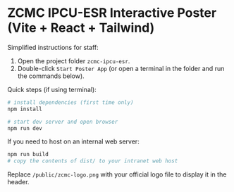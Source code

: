 # ZCMC IPCU-ESR Interactive Poster (Vite + React + Tailwind)

Simplified instructions for staff:

1. Open the project folder `zcmc-ipcu-esr`.
2. Double-click `Start Poster App` (or open a terminal in the folder and run the commands below).

Quick steps (if using terminal):

```bash
# install dependencies (first time only)
npm install

# start dev server and open browser
npm run dev
```

If you need to host on an internal web server:

```bash
npm run build
# copy the contents of dist/ to your intranet web host
```

Replace `/public/zcmc-logo.png` with your official logo file to display it in the header.
